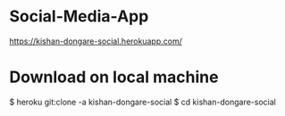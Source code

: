 # Social-Media-App

https://kishan-dongare-social.herokuapp.com/

# Download on local machine

 $ heroku git:clone -a kishan-dongare-social
 $ cd kishan-dongare-social
